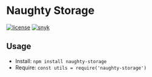 # Naughty Storage
[![license](https://img.shields.io/badge/license-MIT-blue.svg)](https://github.com/NaughtySora/naughty-storage/blob/master/LICENSE)
[![snyk](https://snyk.io/test/github/NaughtySora/naughty-storage/badge.svg)](https://snyk.io/test/github/NaughtySora/naughty-storage)
<!-- [![npm version](https://badge.fury.io/js/naughty-storage.svg)](https://badge.fury.io/js/naughty-storage)
[![NPM Downloads](https://img.shields.io/npm/dm/naughty-storage)](https://www.npmjs.com/package/naughty-storage)
[![NPM Downloads](https://img.shields.io/npm/dt/naughty-storage)](https://www.npmjs.com/package/naughty-storage)  -->

## Usage
- Install: `npm install naughty-storage`
- Require: `const utils = require('naughty-storage')`
